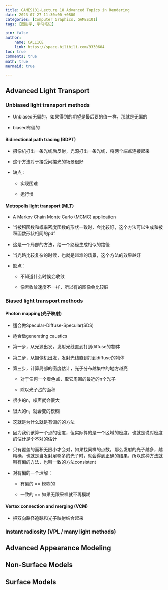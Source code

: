 ```yaml
---
title: GAMES101-Lecture 18 Advanced Topics in Rendering
date: 2023-07-27 11:30:00 +0800
categories: [Computer Graphics, GAMES101]
tags: [图形学, 学习笔记]

pin: false
author: 
    name: CALL1CE
    link: https://space.bilibili.com/9330604
toc: true
comments: true
math: true
mermaid: true

---
```


## Advanced Light Transport

### Unbiased light transport methods

* Unbiased无偏的，如果得到的期望是最后要的值一样，那就是无偏的

* biased有偏的

#### Bidirectional path tracing (BDPT)

* 摄像机打出一条光线后反射，光源打出一条光线，将两个端点连接起来

* 这个方法对于接受间接光的场景很好

* 缺点：
  
  * 实现困难
  
  * 运行慢

#### Metropolis light transport (MLT)

* A Markov Chain Monte Carlo (MCMC) application

* 当被积函数和概率密度函数的形状一致时，会比较好，这个方法可以生成和被积函数形状相同的pdf

* 这是一个局部的方法，给一个路径生成相似的路径

* 当光路比较复杂的时候，也就是越难的场景，这个方法的效果越好

* 缺点：
  
  * 不知道什么时候会收敛
  
  * 像素收敛速度不一样，所以有的图像会比较脏

### Biased light transport methods

#### Photon mapping(光子映射)

* 适合做Specular-Diffuse-Specular(SDS)

* 适合做generating caustics

* 第一步，从光源出发，发射光线直到打到diffuse的物体

* 第二步，从摄像机出发，发射光线直到打到diffuse的物体

* 第三步，计算局部的密度估计，光子分布越集中的地方越亮
  
  * 对于任何一个着色点，取它周围的最近的n个光子
  
  * 除以光子占的面积

* 很少的n，噪声就会很大

* 很大的n，就会变的模糊

* 这就是为什么就是有偏的的方法

* 因为我们该算一个点的密度，但实际算的是一个区域的密度，也就是说对密度的估计是个不对的估计

* 只有覆盖的面积无限小才会对，如果找同样的点数，那么发射的光子越多，越精确，也就是当发射足够多的光子时，就会得到正确的结果，所以这种方法就叫有偏的方法，也叫一致的方法consistent

* 对有偏的一个理解：
  
  * 有偏的 == 模糊的
  
  * 一致的 == 如果无限采样就不再模糊

#### Vertex connection and merging (VCM)

* 把双向路径追踪和光子映射结合起来

### Instant radiosity (VPL / many light methods)

## Advanced Appearance Modeling

## Non-Surface Models

## Surface Models
